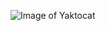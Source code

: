 ![Image of Yaktocat](https://i1.wp.com/www.intelligentliving.co/wp-content/uploads/2019/04/DMTfractals.jpg?resize=1024%2C813&ssl=1)
